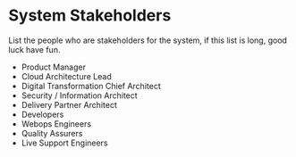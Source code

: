 # System Stakeholders

List the people who are stakeholders for the system, if this list is long, good luck have fun.

* Product Manager
* Cloud Architecture Lead
* Digital Transformation Chief Architect
* Security / Information Architect
* Delivery Partner Architect
* Developers
* Webops Engineers
* Quality Assurers
* Live Support Engineers
